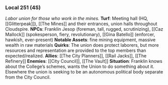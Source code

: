 ---
---

### Local 251 (4S)
*Labor union for those who work in the mines.*
**Turf**: Meeting hall (HQ, [[Glitterpeak]]), [[The Mines]] and their entrances, union halls throughout Cloudspire.
**NPCs**: Franklin Jesop (foreman, tall, rugged, scrutinizing), [[Caz Mallock]] (spokesperson, fiery, revolutionary), [[Gina Batello]] (enforcer, hawkish, ever-present)
**Notable Assets**: fine mining equipment, massive wealth in raw materials
**Quirks**: The union does protect laborers, but more resources and representation are provided to the top members than expected/realized.
**Allies**: [[The City Planners]], [[Rail Jacks]], [[The Refinery]]
**Enemies**: [[City Council]], [[The Vault]]
**Situation**: Franklin knows about the College’s schemes, wants the Union to do something about it. Elsewhere the union is seeking to be an autonomous political body separate from the City Council.